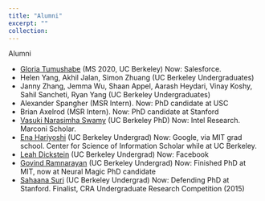 ```yaml
---
title: "Alumni"
excerpt: ""
collection: 
---
```

Alumni
- [Gloria Tumushabe](https://www.linkedin.com/in/gloria-tumushabe) (MS 2020, UC Berkeley) Now: Salesforce.
- Helen Yang, Akhil Jalan, Simon Zhuang (UC Berkeley Undergraduates)
- Janny Zhang, Jemma Wu, Shaan Appel, Aarash Heydari, Vinay Koshy, Sahil Sancheti, Ryan Yang (UC Berkeley Undergraduates)
- Alexander Spangher (MSR Intern). Now: PhD candidate at USC
- Brian Axelrod (MSR Intern). Now: PhD candidate at Stanford
- [Vasuki Narasimha Swamy](https://people.eecs.berkeley.edu/~vasuki/) (UC Berkeley PhD) Now: Intel Research. Marconi Scholar.
- [Ena Hariyoshi](https://soihub.org/about/participants/alumni/ena-hariyoshi.html) (UC Berkeley Undergrad) Now: Google, via MIT grad school. Center for Science of Information Scholar while at UC Berkeley.
- [Leah Dickstein](http://www.leahdickstein.com/) (UC Berkeley Undergrad) Now: Facebook
- [Govind Ramnarayan](https://www.linkedin.com/in/govind-ramnarayan-265a439b) (UC Berkeley Undergrad) Now: Finished PhD at MIT, now at Neural Magic PhD candidate
- [Sahaana Suri](https://stanford.edu/~sahaana/) (UC Berkeley Undergrad) Now: Defending PhD at Stanford. Finalist, CRA Undergraduate Research Competition (2015)

